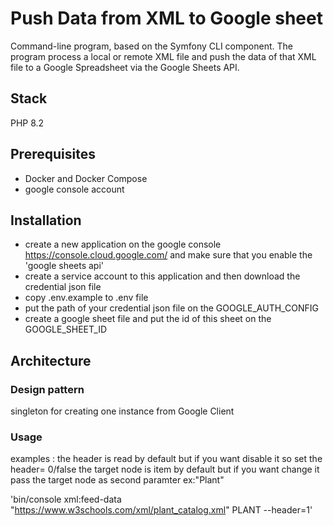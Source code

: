 # Push Data from XML to Google sheet

Command-line program, based on the Symfony CLI component. The program
process a local or remote XML file and push the data of that XML file to a Google
Spreadsheet via the Google Sheets API.

## Stack

PHP 8.2

## Prerequisites

-   Docker and Docker Compose
-   google console account

## Installation

-   create a new application on the google console https://console.cloud.google.com/ and make sure that you enable the 'google sheets api'
-   create a service account to this application and then download the credential json file
-   copy .env.example to .env file
-   put the path of your credential json file on the GOOGLE_AUTH_CONFIG
-   create a google sheet file and put the id of this sheet on the GOOGLE_SHEET_ID

## Architecture

### Design pattern

singleton for creating one instance from Google Client

### Usage

examples : the header is read by default but if you want disable it so set the header= 0/false
the target node is item by default but if you want change it  pass the target node as second paramter ex:"Plant"

'bin/console xml:feed-data "https://www.w3schools.com/xml/plant_catalog.xml" PLANT --header=1'
